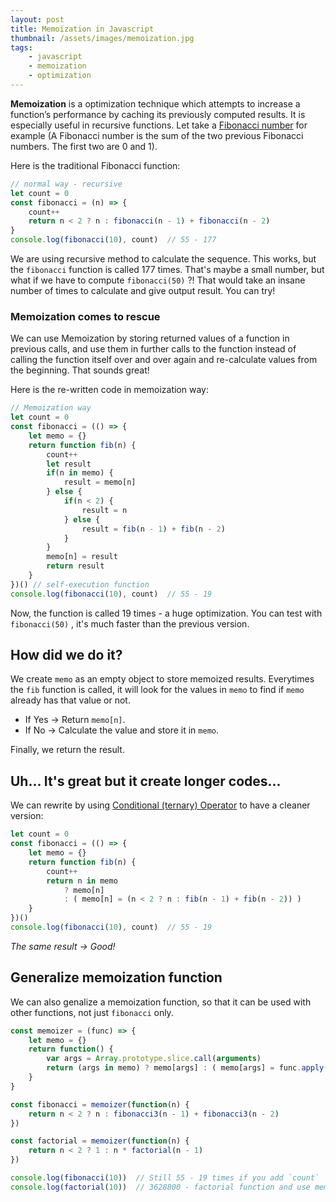 ```yaml
---
layout: post
title: Memoization in Javascript
thumbnail: /assets/images/memoization.jpg
tags:
    - javascript
    - memoization
    - optimization
---
```



**Memoization** is a optimization technique which attempts to increase a function’s performance by caching its previously computed results. It is especially useful in recursive functions. Let take a [Fibonacci number](https://en.wikipedia.org/wiki/Fibonacci_number) for example (A Fibonacci number is the sum of the two previous Fibonacci numbers. The first two are 0 and 1).

Here is the traditional Fibonacci function:

```javascript
// normal way - recursive
let count = 0
const fibonacci = (n) => {
    count++
    return n < 2 ? n : fibonacci(n - 1) + fibonacci(n - 2)
}
console.log(fibonacci(10), count)  // 55 - 177
```

We are using recursive method to calculate the sequence. This works, but the `fibonacci` function is called 177 times. That's maybe a small number, but what if we have to compute `fibonacci(50)` ?! That would take an insane number of times to calculate and give output result. You can try!


### Memoization comes to rescue

We can use Memoization by storing returned values of a function in previous calls, and use them in further calls to the function instead of calling the function itself over and over again and re-calculate values from the beginning. That sounds great!

Here is the re-written code in memoization way:


```javascript
// Memoization way
let count = 0
const fibonacci = (() => {
    let memo = {}
    return function fib(n) {
        count++
        let result
        if(n in memo) {
            result = memo[n]
        } else {
            if(n < 2) {
                result = n
            } else {
                result = fib(n - 1) + fib(n - 2)
            }
        }
        memo[n] = result
        return result
    }
})() // self-execution function
console.log(fibonacci(10), count)  // 55 - 19
```

Now, the function is called 19 times - a huge optimization. You can test with `fibonacci(50)`
, it's much faster than the previous version.

## How did we do it? 

We create `memo` as an empty object to store memoized results. Everytimes the `fib` function is called, it will look for the values in `memo` to find if `memo` already has that value or not. 

+ If Yes -> Return `memo[n]`.
+ If No -> Calculate the value and store it in `memo`.

Finally, we return the result.

## Uh... It's great but it create longer codes...

We can rewrite by using [Conditional (ternary) Operator](https://developer.mozilla.org/en/docs/Web/JavaScript/Reference/Operators/Conditional_Operator) to have a cleaner version:

```javascript
let count = 0
const fibonacci = (() => {
    let memo = {}
    return function fib(n) {
        count++
        return n in memo
            ? memo[n] 
            : ( memo[n] = (n < 2 ? n : fib(n - 1) + fib(n - 2)) )
    }
})()
console.log(fibonacci(10), count)  // 55 - 19
```

_The same result -> Good!_

## Generalize memoization function

We can also genalize a memoization function, so that it can be used with other functions, not just `fibonacci` only.

```javascript
const memoizer = (func) => {
    let memo = {}
    return function() {
        var args = Array.prototype.slice.call(arguments)
        return (args in memo) ? memo[args] : ( memo[args] = func.apply(this, args) )
    }   
}

const fibonacci = memoizer(function(n) {
    return n < 2 ? n : fibonacci3(n - 1) + fibonacci3(n - 2)
})

const factorial = memoizer(function(n) {
    return n < 2 ? 1 : n * factorial(n - 1)
})

console.log(fibonacci(10))  // Still 55 - 19 times if you add `count`
console.log(factorial(10))  // 3628800 - factorial function and use memoization too!!!
```



